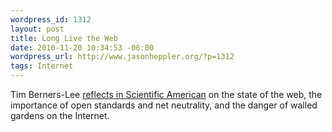 ```yaml
--- 
wordpress_id: 1312
layout: post
title: Long Live the Web
date: 2010-11-20 10:34:53 -06:00
wordpress_url: http://www.jasonheppler.org/?p=1312
tags: Internet
---
```

Tim Berners-Lee <a href="http://www.scientificamerican.com/article.cfm?id=long-live-the-web">reflects in Scientific American</a> on the state of the web, the importance of open standards and net neutrality, and the danger of walled gardens on the Internet.
